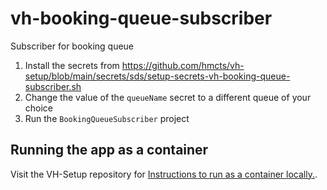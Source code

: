 # vh-booking-queue-subscriber

Subscriber for booking queue

1. Install the secrets from https://github.com/hmcts/vh-setup/blob/main/secrets/sds/setup-secrets-vh-booking-queue-subscriber.sh
2. Change the value of the `queueName` secret to a different queue of your choice
3. Run the `BookingQueueSubscriber` project

## Running the app as a container

Visit the VH-Setup repository for
[Instructions to run as a container locally.](https://github.com/hmcts/vh-setup/tree/main/docs/local-container-setup).
